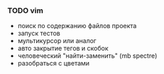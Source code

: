 ### TODO vim
* поиск по содержанию файлов проекта
* запуск тестов
* мультикурсор или аналог
* авто закрытие тегов и скобок
* человеческий "найти-заменить" (mb spectre)
* разобраться с цветами
